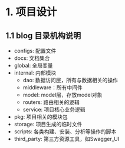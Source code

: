 # 1. 项目设计
## 1.1 blog 目录机构说明
- configs: 配置文件
- docs: 文档集合
- global: 全局变量
- internal: 内部模块
  - dao: 数据访问层，所有与数据相关的操作
  - middleware：所有中间件
  - model: model层，存放model对象
  - routers: 路由相关的逻辑
  - service: 项目核心业务逻辑
- pkg: 项目相关的模块包
- storage: 项目生成的临时文件
- scripts: 各类构建、安装、分析等操作的脚本
- third_party: 第三方资源工具，如Swagger_UI
